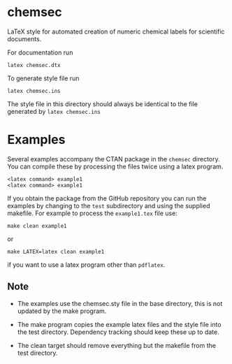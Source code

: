 # chemsec

LaTeX style for automated creation of numeric chemical
labels for scientific documents.

For documentation run

    latex chemsec.dtx

To generate style file run

    latex chemsec.ins

The style file in this directory should always be identical
to the file generated by `latex chemsec.ins`

# Examples

Several examples accompany the CTAN package in the `chemsec`
directory.  You can compile these by processing the files twice
using a latex program.

    <latex command> example1
    <latex command> example1

If you obtain the package from the GitHub repository you can run 
the examples by changing to the `test` subdirectory and using the
supplied makefile. For example to process the `example1.tex` file
use:

    make clean example1

or

    make LATEX=latex clean example1

if you want to use a latex program other than `pdflatex`.

## Note

* The examples use the chemsec.sty file in the base
directory, this is not updated by the make program.

* The make program copies the example latex files and the
style file into the test directory. Dependency tracking
should keep these up to date.

* The clean target should remove everything but the
makefile from the test directory.
